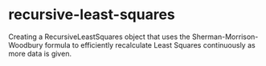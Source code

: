 # recursive-least-squares
Creating a RecursiveLeastSquares object that uses the Sherman-Morrison-Woodbury formula to efficiently recalculate Least Squares continuously as more data is given.
